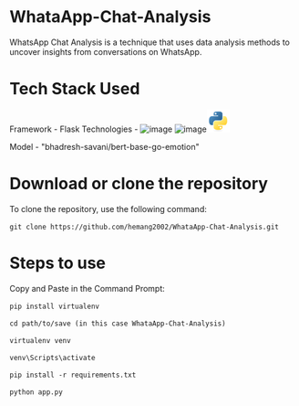 # WhataApp-Chat-Analysis

WhatsApp Chat Analysis is a technique that uses data analysis methods to uncover insights from conversations on WhatsApp.

# Tech Stack Used
Framework - Flask
Technologies - ![image](https://github.com/hemang2002/WhataApp-Chat-Analysis/assets/66712880/4edb6cc5-4fbd-4c51-81c1-5817ff56ccb4) ![image](https://github.com/hemang2002/WhataApp-Chat-Analysis/assets/66712880/355d0129-e9df-455c-a61e-cd67153503f5)<img src="https://raw.githubusercontent.com/devicons/devicon/master/icons/python/python-original.svg" alt="python" width="40" height="40"/></a>

Model - "bhadresh-savani/bert-base-go-emotion"

# Download or clone the repository

To clone the repository, use the following command:

```
git clone https://github.com/hemang2002/WhataApp-Chat-Analysis.git
```

# Steps to use
Copy and Paste in the Command Prompt:
```
pip install virtualenv
```
```
cd path/to/save (in this case WhataApp-Chat-Analysis)
```
```
virtualenv venv
```
```
venv\Scripts\activate
```
```
pip install -r requirements.txt
```
```
python app.py
